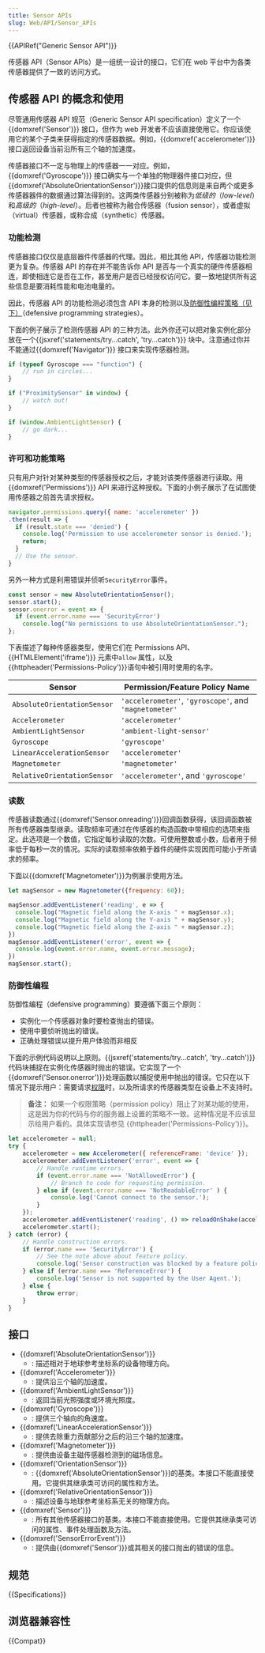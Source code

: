 ```yaml
---
title: Sensor APIs
slug: Web/API/Sensor_APIs
---
```


{{APIRef("Generic Sensor API")}}

传感器 API（Sensor APIs）是一组统一设计的接口，它们在 web 平台中为各类传感器提供了一致的访问方式。

## 传感器 API 的概念和使用

尽管通用传感器 API 规范（Generic Sensor API specification）定义了一个 {{domxref('Sensor')}} 接口，但作为 web 开发者不应该直接使用它。你应该使用它的某个子类来获得指定的传感器数据。例如，{{domxref('accelerometer')}}接口返回设备当前沿所有三个轴的加速度。

传感器接口不一定与物理上的传感器一一对应。例如，{{domxref('Gyroscope')}} 接口确实与一个单独的物理器件接口对应，但{{domxref('AbsoluteOrientationSensor')}}接口提供的信息则是来自两个或更多传感器器件的数据通过算法得到的。这两类传感器分别被称为*低级的*（_low-level_）和*高级的*（_high-level_）。后者也被称为融合传感器（fusion sensor），或者虚拟（virtual）传感器，或称合成（synthetic）传感器。

### 功能检测

传感器接口仅仅是底层器件传感器的代理。因此，相比其他 API，传感器功能检测更为复杂。传感器 API 的存在并不能告诉你 API 是否与一个真实的硬件传感器相连，即使相连它是否在工作，甚至用户是否已经授权访问它。要一致地提供所有这些信息是要消耗性能和电池电量的。

因此，传感器 API 的功能检测必须包含 API 本身的检测以及[防御性编程策略（见下）](#Defensive_Programming)（defensive programming strategies）。

下面的例子展示了检测传感器 API 的三种方法。此外你还可以把对象实例化部分放在一个{{jsxref('statements/try...catch', 'try...catch')}} 块中。注意通过你并不能通过{{domxref('Navigator')}} 接口来实现传感器检测。

```js
if (typeof Gyroscope === "function") {
    // run in circles...
}

if ("ProximitySensor" in window) {
    // watch out!
}

if (window.AmbientLightSensor) {
    // go dark...
}
```

### 许可和功能策略

只有用户对针对某种类型的传感器授权之后，才能对该类传感器进行读取。用{{domxref('Permissions')}} API 来进行这种授权。下面的小例子展示了在试图使用传感器之前首先请求授权。

```js
navigator.permissions.query({ name: 'accelerometer' })
.then(result => {
  if (result.state === 'denied') {
    console.log('Permission to use accelerometer sensor is denied.');
    return;
  }
  // Use the sensor.
}
```

另外一种方式是利用错误并侦听`SecurityError`事件。

```js
const sensor = new AbsoluteOrientationSensor();
sensor.start();
sensor.onerror = event => {
  if (event.error.name === 'SecurityError')
    console.log("No permissions to use AbsoluteOrientationSensor.");
};
```

下表描述了每种传感器类型，使用它们在 Permissions API、{{HTMLElement('iframe')}} 元素中`allow` 属性，以及{{httpheader('Permissions-Policy')}}语句中被引用时使用的名字。

| Sensor                      | Permission/Feature Policy Name                         |
| --------------------------- | ------------------------------------------------------ |
| `AbsoluteOrientationSensor` | `'accelerometer'`, `'gyroscope'`, and `'magnetometer'` |
| `Accelerometer`             | `'accelerometer'`                                      |
| `AmbientLightSensor`        | `'ambient-light-sensor'`                               |
| `Gyroscope`                 | `'gyroscope'`                                          |
| `LinearAccelerationSensor`  | `'accelerometer'`                                      |
| `Magnetometer`              | `'magnetometer'`                                       |
| `RelativeOrientationSensor` | `'accelerometer'`, and `'gyroscope'`                   |

### 读数

传感器读数通过{{domxref('Sensor.onreading')}}回调函数获得，该回调函数被所有传感器类型继承。读取频率可通过在传感器的构造函数中带相应的选项来指定。此选项是一个数值，它指定每秒读取的次数。可使用整数或小数，后者用于频率低于每秒一次的情况。实际的读取频率依赖于器件的硬件实现因而可能小于所请求的频率。

下面以{{domxref('Magnetometer')}}为例展示使用方法。

```js
let magSensor = new Magnetometer({frequency: 60});

magSensor.addEventListener('reading', e => {
  console.log("Magnetic field along the X-axis " + magSensor.x);
  console.log("Magnetic field along the Y-axis " + magSensor.y);
  console.log("Magnetic field along the Z-axis " + magSensor.z);
})
magSensor.addEventListener('error', event => {
  console.log(event.error.name, event.error.message);
})
magSensor.start();
```

### 防御性编程

防御性编程（defensive programming）要遵循下面三个原则：

- 实例化一个传感器对象时要检查抛出的错误。
- 使用中要侦听抛出的错误。
- 正确处理错误以提升用户体验而非相反

下面的示例代码说明以上原则。{{jsxref('statements/try...catch', 'try...catch')}}代码块捕捉在实例化传感器时抛出的错误。它实现了一个{{domxref('Sensor.onerror')}}处理函数以捕捉使用中抛出的错误。它只在以下情况下提示用户：需要请求[权限](/zh-CN/docs/Web/API/Permissions_API)时，以及所请求的传感器类型在设备上不支持时。

> **备注：** 如果一个权限策略（permission policy）阻止了对某功能的使用，这是因为你的代码与你的服务器上设置的策略不一致。这种情况是不应该显示给用户看的。具体实现请参见 {{httpheader('Permissions-Policy')}}。

```js
let accelerometer = null;
try {
    accelerometer = new Accelerometer({ referenceFrame: 'device' });
    accelerometer.addEventListener('error', event => {
        // Handle runtime errors.
        if (event.error.name === 'NotAllowedError') {
            // Branch to code for requesting permission.
        } else if (event.error.name === 'NotReadableError' ) {
            console.log('Cannot connect to the sensor.');
        }
    });
    accelerometer.addEventListener('reading', () => reloadOnShake(accelerometer));
    accelerometer.start();
} catch (error) {
    // Handle construction errors.
    if (error.name === 'SecurityError') {
        // See the note above about feature policy.
        console.log('Sensor construction was blocked by a feature policy.');
    } else if (error.name === 'ReferenceError') {
        console.log('Sensor is not supported by the User Agent.');
    } else {
        throw error;
    }
}
```

## 接口

- {{domxref('AbsoluteOrientationSensor')}}
  - : 描述相对于地球参考坐标系的设备物理方向。
- {{domxref('Accelerometer')}}
  - : 提供沿三个轴的加速度。
- {{domxref('AmbientLightSensor')}}
  - : 返回当前光照强度或环境光照度。
- {{domxref('Gyroscope')}}
  - : 提供三个轴向的角速度。
- {{domxref('LinearAccelerationSensor')}}
  - : 提供去除重力贡献部分之后的沿三个轴的加速度。
- {{domxref('Magnetometer')}}
  - : 提供由设备主磁传感器检测到的磁场信息。
- {{domxref('OrientationSensor')}}
  - : {{domxref('AbsoluteOrientationSensor')}}的基类。本接口不能直接使用。它提供其继承类可访问的属性和方法。
- {{domxref('RelativeOrientationSensor')}}
  - : 描述设备与地球参考坐标系无关的物理方向。
- {{domxref('Sensor')}}
  - : 所有其他传感器接口的基类。本接口不能直接使用。它提供其继承类可访问的属性、事件处理函数及方法。
- {{domxref('SensorErrorEvent')}}
  - : 提供由{{domxref('Sensor')}}或其相关的接口抛出的错误的信息。

## 规范

{{Specifications}}

## 浏览器兼容性

{{Compat}}
